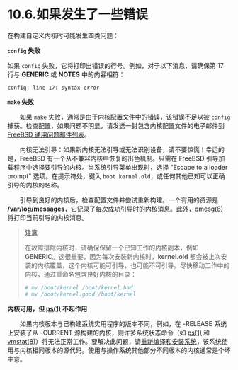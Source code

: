 # 10.6.如果发生了一些错误


在构建自定义内核时可能发生四类问题：

**`config` 失败**

   如果 `config` 失败，它将打印出错误的行号。例如，对于以下消息，请确保第 17 行与 **GENERIC** 或 **NOTES** 中的内容相符：

   ```
   config: line 17: syntax error
   ```

**`make` 失败**

　　如果 `make` 失败，通常是由于内核配置文件中的错误，该错误不足以被 `config` 捕获。检查配置，如果问题不明显，请发送一封包含内核配置文件的电子邮件到[FreeBSD 通用问题邮件列表](https://lists.freebsd.org/subscription/freebsd-questions)。

　　内核无法引导：如果新内核无法引导或无法识别设备，请不要惊慌！幸运的是，FreeBSD 有一个从不兼容内核中恢复的出色机制。只需在 FreeBSD 引导加载程序中选择要引导的内核。当系统引导菜单出现时，选择 "Escape to a loader prompt" 选项。在提示符处，键入 `boot kernel.old`，或任何其他已知可以正确引导的内核的名称。

　　引导到良好的内核后，检查配置文件并尝试重新构建。一个有用的资源是 **/var/log/messages**，它记录了每次成功引导时的内核消息。此外，[dmesg(8)](https://man.freebsd.org/cgi/man.cgi?query=dmesg&sektion=8&format=html) 将打印当前引导的内核消息。

> **注意**
>
> 在故障排除内核时，请确保保留一个已知工作的内核副本，例如 **GENERIC**。这很重要，因为每次安装新内核时，**kernel.old** 都会被上次安装的内核覆盖，这个内核可能可引导，也可能不可引导。尽快移动工作中的内核，通过重命名包含良好内核的目录：
> 
> ```bash
> # mv /boot/kernel /boot/kernel.bad
> # mv /boot/kernel.good /boot/kernel
> ```


**内核可用，但 [ps(1)](https://man.freebsd.org/cgi/man.cgi?query=ps&sektion=1&format=html) 不起作用**

　　如果内核版本与已构建系统实用程序的版本不同，例如，在 -RELEASE 系统上安装了从 -CURRENT 源构建的内核，则许多系统状态命令（如 [ps(1)](https://man.freebsd.org/cgi/man.cgi?query=ps&sektion=1&format=html) 和 [vmstat(8)](https://man.freebsd.org/cgi/man.cgi?query=vmstat&sektion=8&format=html)）将无法正常工作。要解决此问题，请[重新编译和安装系统](https://docs.freebsd.org/en/books/handbook/cutting-edge/#makeworld)，该系统使用与内核相同版本的源代码。使用与操作系统其他部分不同版本的内核通常是个坏主意。
